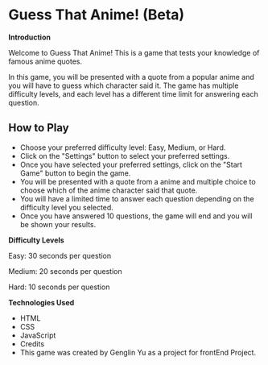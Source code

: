 # Guess That Anime! (Beta)

**Introduction**

Welcome to Guess That Anime! This is a game that tests your knowledge of famous anime quotes. 

In this game, you will be presented with a quote from a popular anime and you will have to guess which character said it. The game has multiple difficulty levels, and each level has a different time limit for answering each question.

## How to Play ##

- Choose your preferred difficulty level: Easy, Medium, or Hard.
- Click on the "Settings" button to select your preferred settings.
- Once you have selected your preferred settings, click on the "Start Game" button to begin the game.
- You will be presented with a quote from a anime and multiple choice to choose which of the anime character said that quote.
- You will have a limited time to answer each question depending on the difficulty level you selected.
- Once you have answered 10 questions, the game will end and you will be shown your results.

**Difficulty Levels**

Easy: 30 seconds per question

Medium: 20 seconds per question

Hard: 10 seconds per question

**Technologies Used**
- HTML
- CSS
- JavaScript
- Credits
- This game was created by Genglin Yu as a project for frontEnd Project.